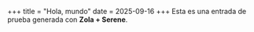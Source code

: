 ﻿+++
title = "Hola, mundo"
date = 2025-09-16
+++
Esta es una entrada de prueba generada con **Zola + Serene**.
